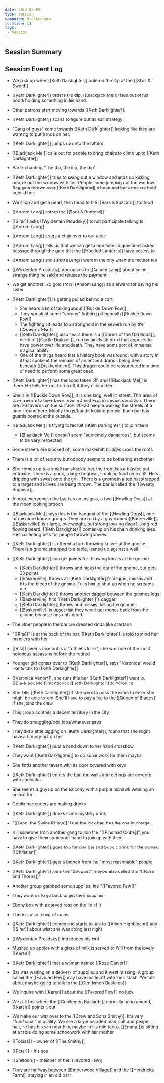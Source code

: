 ```yaml
---
date: 2023-03-09
type: session
campaign: Drakkenheim
location: []
tags:
 - session
---
```


## Session Summary

## Session Event Log

- We pick up when [[Keth Darklighter]] ordered the Dip at the [[Skull & Sword]]
- [[Keth Darklighter]] orders the dip, [[Blackjack Mel]] rises out of his booth holding something in his hand.
- Other patrons start moving towards [[Keth Darklighter]].
- [[Keth Darklighter]] scans to figure out an exit strategy
- "Gang of guys" come towards [[Keth Darklighter]] looking like they are wanting to put hands on her.
- [[Keth Darklighter]] jumps up onto the rafters
- [[Blackjack Mel]] calls out for people to bring chairs to climb up to [[Keth Darklighter]]
- Bar is chanting "The dip, the dip, the dip"
- [[Keth Darklighter]] tries to swing out a window and ends up kicking people out the window with her. People come jumping out the window. Bag gets thrown over [[Keth Darklighter]]'s head and her arms are held behind her.
- We shop and get a pearl, then head to the [[Bark & Buzzard]] for food
- [[Ansom Lang]] enters the [[Bark & Buzzard]]
- [[Sihrr]] asks [[Wyldenten Proudsky]] to not participate talking to [[Ansom Lang]]
- [[Ansom Lang]] drags a chair over to our table
- [[Ansom Lang]] tells us that we can get a one time no questions asked passage through the gate that the [[Hooded Lanterns]] have access to
- [[Ansom Lang]] and [[Petra Lang]] were in the city when the meteor fell
- [[Wyldenten Proudsky]] apologizes to [[Ansom Lang]] about some strange thing he said and refuses the payment
- We get another 125 gold from [[Ansom Lang]] as a reward for saving his sister

- [[Keth Darklighter]] is getting pulled behind a cart
	- She hears a lot of talking about [[Buckle Down Row]]
	- They speak of some "vicious" fighting pit beneath [[Buckle Down Row]]
	- The fighting pit leads to a stronghold in the sewers run by the [[Queen's Men]]
	- [[Keth Darklighter]] also hears there is a [[Shrine of the Old Gods]], north of [[Castle Drakken]], run by an elvish druid that appears to have power over life and death. They have some sort of immense magical ability.
	- One of the thugs heard that a history book was found, with a story in it that spoke of the remains of an ancient dragon being deep beneath [[Drakkenheim]]. This dragon could be ressurected in a time of need to perform some great deed.

- [[Keth Darklighter]] has the hood taken off, and [[Blackjack Mel]] is there. He tells her not to run off if they unbind her.
- She is in [[Buckle Down Row]], it is one long, well lit, street. This area of town seems to have been repaired and kept in decent condition. There are 5-6 taverns on the surface. 20-30 people walking the streets at a time around here. Mostly thugs/bandit looking people. Each bar has guards posted at the outside.
- [[Blackjack Mel]] is trying to recruit [[Keth Darklighter]] to join them
	- [[Blackjack Mel]] doesn't seem "supremely dangerous", but seems to be very respected
- Some streets are blocked off, some makeshift bridges cross the roofs
- There is a lot of security but nobody seems to be bothering eachother
- She comes up to a small ramshackle bar, the front has a blasted out entrance. There is a cook, a large bugbear, smoking food on a grill. He's dripping with sweat onto the grill. There is a gnome in a top hat strapped to a target and knives are being thrown. The bar is called the [[Sweaty Bugbear]]
- Almost everyone in the bar has an insignia, a two [[Howling Dogs]] at the moon looking brooch
- [[Blackjack Mel]] says this is the hangout of the [[Howling Dogs]], one of the more known groups. They are run by a guy named [[Baskerville]]. [[Baskerville]] is a large, overweight, but strong looking dwarf. Long red flowing beard. [[Keth Darklighter]] comes up on his chain drinking ales. Hes collecting bets for people throwing knives.
- [[Keth Darklighter]] is offered a turn throwing knives at the gnome. There is a gnome strapped to a table, leaned up against a wall.
- [[Keth Darklighter]] can get points for throwing knives at the gnome
	- [[Keth Darklighter]] throws and nicks the ear of the gnome, but gets 30 points
	- [[Baskerville]] throws at [[Keth Darklighter]]'s dagger, misses and hits the bicep of the gnome. Tells him to shut up when he screams out
	- [[Keth Darklighter]] throws another dagger between the gnomes legs
	- [[Baskerville]] hits [[Keth Darklighter]]'s dagger
	- [[Keth Darklighter]] throws and misses, killing the gnome
	- [[Baskerville]] is upset that they won't get money back from the gnome because hes uhh, dead.
- The other people in the bar are dressed kinda like spartans
- "[[Rita]]" is at the back of the bar, [[Keth Darklighter]] is told to mind her manners with her
- [[Rita]] seems nice but is a "ruthless killer", she was one of the most notorious assassins before she retired
- Younger girl comes over to [[Keth Darklighter]], says "Veronica" would like to talk to [[Keth Darklighter]]
- [[Veronica Venom]], she runs this bar [[Keth Darklighter]] went to. [[Blackjack Mel]] mentioned [[Keth Darklighter]] to Veronica
- She tells [[Keth Darklighter]] if she were to pass the exam to enter she might be able to join. She'll have to pay a fee to the [[Queen of Blades]] if she joins the crew
- This group controls a decent territory in the city
- They do smuggling/odd jobs/whatever pays
- They did a little digging on [[Keth Darklighter]], found that she might have a bounty out on her
- [[Keth Darklighter]] puts a hand down to her hand crossbow
- They want [[Keth Darklighter]] to do some work for them maybe
- She finds another tavern with its door covered with keys
- [[Keth Darklighter]] enters the bar, the walls and ceilings are covered with padlocks
- She seems a guy up on the balcony with a purple mohawk wearing an animal fur
- Goblin bartenders are making drinks
- [[Keth Darklighter]] drinks some mystery drink
- "[[Leon, the Swine Prince]]" is at the lock bar, hes the one in charge. 
- Kill someone from another gang to join the "[[Pins and Clubs]]", you have to give them someones hand to join up with them
- [[Keth Darklighter]] goes to a fancier bar and buys a drink for the owner, [[Christian]]
- [[Keth Darklighter]] gets a brooch from the "most reasonable" people
- [[Keth Darklighter]] joins the "Bouquet", maybe also called the "[[Rose and Thorns]]"
- Another group grabbed some supplies, the "[[Favored Few]]"
- They want us to go back to get their supplies
- Ebony box with a carved rose on the lid of it
- There is also a bag of coins
- [[Keth Darklighter]] comes and starts to talk to [[Arken Highbloom]] and [[Sihrr]] about what she was doing last night
- [[Wyldenten Proudsky]] introduces his bird
- Mushed up apples with a glass of milk is served to Will from the lovely [[Karen]]

- [[Keth Darklighter]] met a woman named [[Rose Carver]]
- Bar was waiting on a delivery of supplies and it went missing. A group called the [[Favored Few]] may have made off with their stash. We talk about maybe going to talk to the [[Gentlemen Bastards]]

- We inquire with [[Karen]] about the [[Favored Few]], no luck
- We ask her where the [[Gentlemen Bastards]] normally hang around, [[Karen]] points it out
- We make our way over to the [[Crow and Sons Smithy]]. It's very "functional" in quality. We see a large bearded man, salt and pepper hair, he has his son near him, maybe in his mid teens. [[Emma]] is sitting at a table doing some schoolwork with her mother
- [[Tobias]] - owner of [[The Smithy]]
- [[Peter]] - his son
- [[Sheldon]] - member of the [[Favored Few]]
- They are halfway between [[Emberwood Village]] and the [[Hendricks Farm]], staying in an old barn
